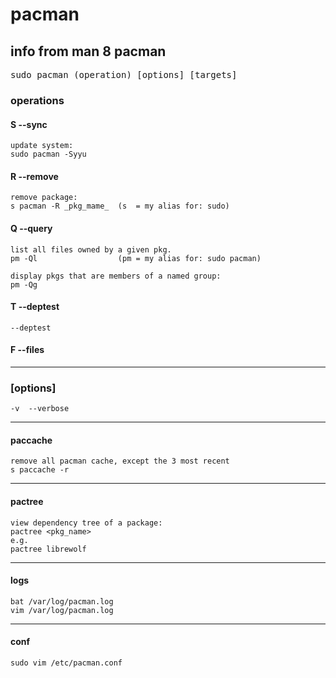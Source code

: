 # pacman
## info from man 8 pacman

<pre>
sudo pacman (operation) [options] [targets] 
</pre>

### operations
#### S  --sync

    update system:
    sudo pacman -Syyu


#### R  --remove

    remove package:
    s pacman -R _pkg_mame_  (s  = my alias for: sudo)


#### Q  --query

    list all files owned by a given pkg.
    pm -Ql                  (pm = my alias for: sudo pacman)

    display pkgs that are members of a named group: 
    pm -Qg

#### T  --deptest

    --deptest


#### F  --files

---

### [options]

    -v  --verbose




---


#### paccache

    remove all pacman cache, except the 3 most recent
    s paccache -r

---


#### pactree

    view dependency tree of a package:
    pactree <pkg_name>
    e.g.
    pactree librewolf


---


#### logs

    bat /var/log/pacman.log
    vim /var/log/pacman.log
   

---


#### conf

    sudo vim /etc/pacman.conf 


